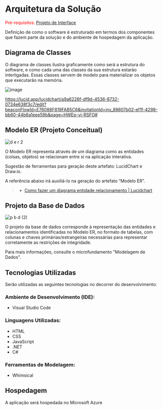 # Arquitetura da Solução

<span style="color:red">Pré-requisitos: <a href="3-Projeto de Interface.md"> Projeto de Interface</a></span>

Definição de como o software é estruturado em termos dos componentes que fazem parte da solução e do ambiente de hospedagem da aplicação.

## Diagrama de Classes

O diagrama de classes ilustra graficamente como será a estrutura do software, e como cada uma das classes da sua estrutura estarão interligadas. Essas classes servem de modelo para materializar os objetos que executarão na memória.


![image](https://github.com/ICEI-PUC-Minas-PMV-ADS/Letra-Independente/assets/111437215/f2d6f0a7-445b-4fd2-8c75-5704606b4467)




https://lucid.app/lucidchart/a9a6226f-df9d-4536-8732-0734e638f3c7/edit?beaconFlowId=E76088F819FAB5C6&invitationId=inv_88807b02-ef1f-4298-bb60-44b6a1eee59b&page=HWEp-vi-RSFO#


## Modelo ER (Projeto Conceitual)

![d e r 2](https://user-images.githubusercontent.com/111434777/230729806-6fa7bf58-4796-48d1-a785-7651dc593fba.jpg)

O Modelo ER representa através de um diagrama como as entidades (coisas, objetos) se relacionam entre si na aplicação interativa.

Sugestão de ferramentas para geração deste artefato: LucidChart e Draw.io.

A referência abaixo irá auxiliá-lo na geração do artefato “Modelo ER”.

> - [Como fazer um diagrama entidade relacionamento | Lucidchart](https://www.lucidchart.com/pages/pt/como-fazer-um-diagrama-entidade-relacionamento)

## Projeto da Base de Dados

![p b d  (2)](https://user-images.githubusercontent.com/111434777/230733548-89c7c8a8-af02-4944-9117-82ca482bce3e.png)


O projeto da base de dados corresponde à representação das entidades e relacionamentos identificadas no Modelo ER, no formato de tabelas, com colunas e chaves primárias/estrangeiras necessárias para representar corretamente as restrições de integridade.
 
Para mais informações, consulte o microfundamento "Modelagem de Dados".

## Tecnologias Utilizadas

Serão utilizadas as seguintes tecnologias no decorrer do desenvolvimento: 

### Ambiente de Desenvolvimento (IDE):
* Visual Studio Code
  
### Linguagens Utilizadas:   
* HTML
* CSS
* JavaScript
* .NET
* C#
  
  
### Ferramentas de Modelagem:
* Whimsical


## Hospedagem
A aplicação será hospedada no Microsoft Azure 

